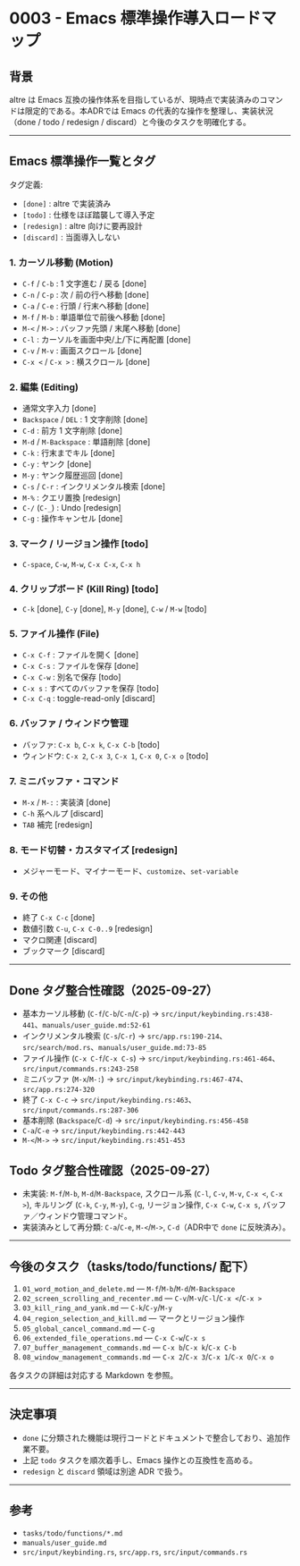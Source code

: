 # 0003 - Emacs 標準操作導入ロードマップ

## 背景
altre は Emacs 互換の操作体系を目指しているが、現時点で実装済みのコマンドは限定的である。本ADRでは Emacs の代表的な操作を整理し、実装状況（done / todo / redesign / discard）と今後のタスクを明確化する。

---

## Emacs 標準操作一覧とタグ
タグ定義:
- `[done]` : altre で実装済み
- `[todo]` : 仕様をほぼ踏襲して導入予定
- `[redesign]` : altre 向けに要再設計
- `[discard]` : 当面導入しない

### 1. カーソル移動 (Motion)
- `C-f` / `C-b` : 1 文字進む / 戻る [done]
- `C-n` / `C-p` : 次 / 前の行へ移動 [done]
- `C-a` / `C-e` : 行頭 / 行末へ移動 [done]
- `M-f` / `M-b` : 単語単位で前後へ移動 [done]
- `M-<` / `M->` : バッファ先頭 / 末尾へ移動 [done]
- `C-l` : カーソルを画面中央/上/下に再配置 [done]
- `C-v` / `M-v` : 画面スクロール [done]
- `C-x <` / `C-x >` : 横スクロール [done]

### 2. 編集 (Editing)
- 通常文字入力 [done]
- `Backspace` / `DEL` : 1 文字削除 [done]
- `C-d` : 前方 1 文字削除 [done]
- `M-d` / `M-Backspace` : 単語削除 [done]
- `C-k` : 行末までキル [done]
- `C-y` : ヤンク [done]
- `M-y` : ヤンク履歴巡回 [done]
- `C-s` / `C-r` : インクリメンタル検索 [done]
- `M-%` : クエリ置換 [redesign]
- `C-/` (`C-_`) : Undo [redesign]
- `C-g` : 操作キャンセル [done]

### 3. マーク / リージョン操作 [todo]
- `C-space`, `C-w`, `M-w`, `C-x C-x`, `C-x h`

### 4. クリップボード (Kill Ring) [todo]
- `C-k` [done], `C-y` [done], `M-y` [done], `C-w` / `M-w` [todo]

### 5. ファイル操作 (File)
- `C-x C-f` : ファイルを開く [done]
- `C-x C-s` : ファイルを保存 [done]
- `C-x C-w` : 別名で保存 [todo]
- `C-x s` : すべてのバッファを保存 [todo]
- `C-x C-q` : toggle-read-only [discard]

### 6. バッファ / ウィンドウ管理
- バッファ: `C-x b`, `C-x k`, `C-x C-b` [todo]
- ウィンドウ: `C-x 2`, `C-x 3`, `C-x 1`, `C-x 0`, `C-x o` [todo]

### 7. ミニバッファ・コマンド
- `M-x` / `M-:` : 実装済 [done]
- `C-h` 系ヘルプ [discard]
- `TAB` 補完 [redesign]

### 8. モード切替・カスタマイズ [redesign]
- メジャーモード、マイナーモード、`customize`、`set-variable`

### 9. その他
- 終了 `C-x C-c` [done]
- 数値引数 `C-u`, `C-x C-0..9` [redesign]
- マクロ関連 [discard]
- ブックマーク [discard]

---

## Done タグ整合性確認（2025-09-27）
- 基本カーソル移動 (`C-f`/`C-b`/`C-n`/`C-p`) → `src/input/keybinding.rs:438-441`、`manuals/user_guide.md:52-61`
- インクリメンタル検索 (`C-s`/`C-r`) → `src/app.rs:190-214`、`src/search/mod.rs`、`manuals/user_guide.md:73-85`
- ファイル操作 (`C-x C-f`/`C-x C-s`) → `src/input/keybinding.rs:461-464`、`src/input/commands.rs:243-258`
- ミニバッファ (`M-x`/`M-:`) → `src/input/keybinding.rs:467-474`、`src/app.rs:274-320`
- 終了 `C-x C-c` → `src/input/keybinding.rs:463`、`src/input/commands.rs:287-306`
- 基本削除 (`Backspace`/`C-d`) → `src/input/keybinding.rs:456-458`
- `C-a`/`C-e` → `src/input/keybinding.rs:442-443`
- `M-<`/`M->` → `src/input/keybinding.rs:451-453`

## Todo タグ整合性確認（2025-09-27）
- 未実装: `M-f`/`M-b`, `M-d`/`M-Backspace`, スクロール系 (`C-l`, `C-v`, `M-v`, `C-x <`, `C-x >`), キルリング (`C-k`, `C-y`, `M-y`), `C-g`, リージョン操作, `C-x C-w`, `C-x s`, バッファ／ウィンドウ管理コマンド。
- 実装済みとして再分類: `C-a`/`C-e`, `M-<`/`M->`, `C-d`（ADR中で `done` に反映済み）。

---

## 今後のタスク（tasks/todo/functions/ 配下）
1. `01_word_motion_and_delete.md` — `M-f`/`M-b`/`M-d`/`M-Backspace`
2. `02_screen_scrolling_and_recenter.md` — `C-v`/`M-v`/`C-l`/`C-x <`/`C-x >`
3. `03_kill_ring_and_yank.md` — `C-k`/`C-y`/`M-y`
4. `04_region_selection_and_kill.md` — マークとリージョン操作
5. `05_global_cancel_command.md` — `C-g`
6. `06_extended_file_operations.md` — `C-x C-w`/`C-x s`
7. `07_buffer_management_commands.md` — `C-x b`/`C-x k`/`C-x C-b`
8. `08_window_management_commands.md` — `C-x 2`/`C-x 3`/`C-x 1`/`C-x 0`/`C-x o`

各タスクの詳細は対応する Markdown を参照。

---

## 決定事項
- `done` に分類された機能は現行コードとドキュメントで整合しており、追加作業不要。
- 上記 `todo` タスクを順次着手し、Emacs 操作との互換性を高める。
- `redesign` と `discard` 領域は別途 ADR で扱う。

---

## 参考
- `tasks/todo/functions/*.md`
- `manuals/user_guide.md`
- `src/input/keybinding.rs`, `src/app.rs`, `src/input/commands.rs`
